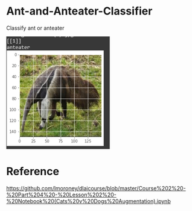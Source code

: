 # Ant-and-Anteater-Classifier
Classify ant or anteater

![](anteater.jpg) 

# Reference
https://github.com/lmoroney/dlaicourse/blob/master/Course%202%20-%20Part%204%20-%20Lesson%202%20-%20Notebook%20(Cats%20v%20Dogs%20Augmentation).ipynb
